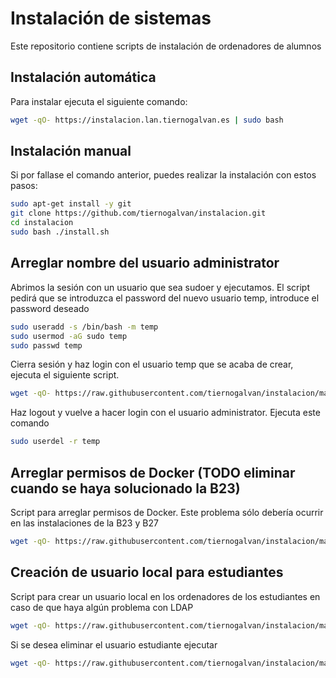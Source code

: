 # Instalación de sistemas

Este repositorio contiene scripts de instalación de ordenadores de alumnos

## Instalación automática

Para instalar ejecuta el siguiente comando:

```bash
wget -qO- https://instalacion.lan.tiernogalvan.es | sudo bash
```


## Instalación manual

Si por fallase el comando anterior, puedes realizar la instalación con estos pasos:

```bash
sudo apt-get install -y git
git clone https://github.com/tiernogalvan/instalacion.git
cd instalacion
sudo bash ./install.sh
```

## Arreglar nombre del usuario administrator

Abrimos la sesión con un usuario que sea sudoer y ejecutamos. El script pedirá que se introduzca el password del nuevo usuario temp, introduce el password deseado

```bash
sudo useradd -s /bin/bash -m temp
sudo usermod -aG sudo temp
sudo passwd temp
```
Cierra sesión y haz login con el usuario temp que se acaba de crear, ejecuta el siguiente script.

```bash
wget -qO- https://raw.githubusercontent.com/tiernogalvan/instalacion/main/fix_administrator.sh | sudo bash
```

Haz logout y vuelve a hacer login con el usuario administrator. Ejecuta este comando


```bash
sudo userdel -r temp
```

## Arreglar permisos de Docker (TODO eliminar cuando se haya solucionado la B23)

Script para arreglar permisos de Docker. Este problema sólo debería ocurrir en las instalaciones de la B23 y B27

```bash
wget -qO- https://raw.githubusercontent.com/tiernogalvan/instalacion/main/fix_docker.sh | sudo bash
```

## Creación de usuario local para estudiantes

Script para crear un usuario local en los ordenadores de los estudiantes en caso de que haya algún problema con LDAP

```bash
wget -qO- https://raw.githubusercontent.com/tiernogalvan/instalacion/main/scripts/local_user/install.sh | sudo bash
```

Si se desea eliminar el usuario estudiante ejecutar

```bash
wget -qO- https://raw.githubusercontent.com/tiernogalvan/instalacion/main/scripts/local_user/remove.sh | sudo bash
```

